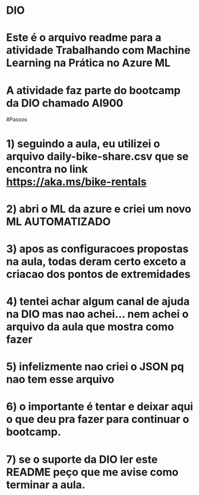 # DIO
# Este é o arquivo readme para a atividade Trabalhando com Machine Learning na Prática no Azure ML
# A atividade faz parte do bootcamp da DIO chamado AI900

#Passos
# 1) seguindo a aula, eu utilizei o arquivo daily-bike-share.csv que se encontra no link https://aka.ms/bike-rentals
# 2) abri o ML da azure e criei um novo ML AUTOMATIZADO
# 3) apos as configuracoes propostas na aula, todas deram certo exceto a criacao dos pontos de extremidades
# 4) tentei achar algum canal de ajuda na DIO mas nao achei... nem achei o arquivo da aula que mostra como fazer
# 5) infelizmente nao criei o JSON pq nao tem esse arquivo
# 6) o importante é tentar e deixar aqui o que deu pra fazer para continuar o bootcamp.
# 7) se o suporte da DIO ler este README peço que me avise como terminar a aula.
